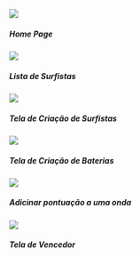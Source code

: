 <img src="home.jpg">
<h5>Home Page</h5>
<img src="surfer_list.jpg">
<h5>Lista de Surfistas</h5>
<img src="creation_surfer.jpg">
<h5>Tela de Criação de Surfistas</h5>
<img src="creation_battery.jpg">
<h5>Tela de Criação de Baterias</h5>
<img src="creation_score.jpg">
<h5>Adicinar pontuação a uma onda</h5>
<img src="winner.jpg">
<h5>Tela de Vencedor</h5>
